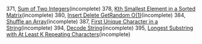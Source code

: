 371, [Sum of Two Integers](371/README.md)(incomplete)
378, [Kth Smallest Element in a Sorted Matrix](378/README.md)(incomplete)
380, [Insert Delete GetRandom O(1)](380/README.md)(incomplete)
384, [Shuffle an Array](384/README.md)(incomplete)
387, [First Unique Character in a String](387/README.md)(incomplete)
394, [Decode String](394/README.md)(incomplete)
395, [Longest Substring with At Least K Repeating Characters](395/README.md)(incomplete)

